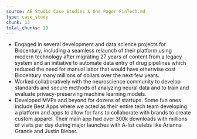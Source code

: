 ```yaml
---
source: AE Studio Case Studies & One Pager FinTech.md
type: case_study
chunk: 13
total_chunks: 19
---
```


* Engaged in several development and data science projects for Biocentury, including a seamless relaunch of their platform using modern technology after migrating 27 years of content from a legacy system and an initiative to automate data entry of drug pipelines which reduced the need for manual labor that would have otherwise cost Biocentury many millions of dollars over the next few years.
* Worked collaboratively with the neuroscience community to develop standards and secure methods of analyzing neural data and to train and evaluate privacy-preserving machine learning models.
* Developed MVPs and beyond for dozens of startups. Some fun ones include Best Apps where we acted as their entire tech team developing a platform and apps to allow for fans to collaborate with brands to create custom apparel. Their main app had over 300k downloads with millions of visits per day during major launches with A-list celebs like Arianna Grande and Justin Bieber.